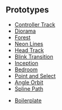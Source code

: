 ## Prototypes

+ [Controller Track](./controller-track.html)
+ [Diorama](./diorama.html)
+ [Forest](./forest-assets.html)
+ [Neon Lines](./neon-lines.html)
+ [Head Track](./head-track.html)
+ [Blink Transition](./modal-blink.html)
+ [Inception](./inception.html)
+ [Bedroom](./bedroom-assets.html)
+ [Point and Select](./point-and-select.html)
+ [Angle Orbit](./angle-orbit.html)
+ [Spline Path](./spline-path.html)
<!-- + [Door Subtraction](./door-subtract.html) -->
<!-- + [Door Union](./door-union.html) -->
<!-- + [4 Doors Union](./door-union2.html) -->
+ [Boilerplate](./webvr-boilerplate.html)

